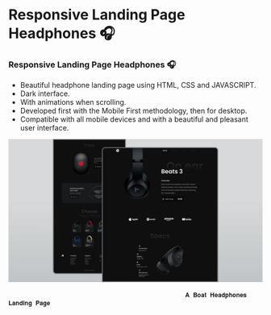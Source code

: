 # Responsive Landing Page Headphones 🎧
### Responsive Landing Page Headphones 🎧

- Beautiful headphone landing page using HTML, CSS and JAVASCRIPT.
- Dark interface.
- With animations when scrolling.
- Developed first with the Mobile First methodology, then for desktop.
- Compatible with all mobile devices and with a beautiful and pleasant user interface.

![](https://github.com/AJINKYACHAVAN5/OIBSIP-WEBDEVELOPMENT/blob/main/TASK%201%20-%20A%20%20LANDIND%20PAGE/preview.png)

                                                     𝐀 𝐁𝐨𝐚𝐭 𝐇𝐞𝐚𝐝𝐩𝐡𝐨𝐧𝐞𝐬 𝐋𝐚𝐧𝐝𝐢𝐧𝐠 𝐏𝐚𝐠𝐞

